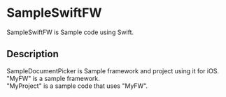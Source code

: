 # SampleSwiftFW

SampleSwiftFW is Sample code using Swift.

## Description

SampleDocumentPicker is Sample framework and project using it for iOS.  
"MyFW" is a sample framework.  
"MyProject" is a sample code that uses "MyFW".
